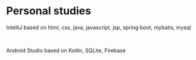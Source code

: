 # Personal studies
<p>
  IntelliJ based on 
  html, css,
  java, javascript, jsp, spring boot, mybatis, mysql 
</p>

<br>

<p>
  Android Studio based on 
  Kotlin, SQLite, Firebase
</p>
